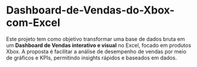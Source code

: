 # Dashboard-de-Vendas-do-Xbox-com-Excel
Este projeto tem como objetivo transformar uma base de dados bruta em um **Dashboard de Vendas interativo e visual** no Excel, focado em produtos Xbox. A proposta é facilitar a análise de desempenho de vendas por meio de gráficos e KPIs, permitindo insights rápidos e baseados em dados.
